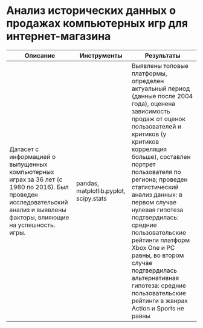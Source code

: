 # Анализ исторических данных о продажах компьютерных игр для интернет-магазина


|Описание|Инструменты|Результаты|
|--------|-----------|----------|
|Датасет с информацией о выпущенных компьютерных играх за 36 лет (с 1980 по 2016). Был проведен исследовательский анализ и выявлены факторы, влияющие на успешность. игры.|pandas, matplotlib.pyplot, scipy.stats| Выявлены топовые платформы, определен актуальный период (данные после 2004 года), оценена зависимость продаж от оценок пользователей и критиков (у критиков корреляция больше), составлен портрет пользователя по региона; проведен статистический анализ данных: в первом случае нулевая гипотеза подтвердилась: средние пользовательские рейтинги платформ Xbox One и PC равны, во втором случае подтвердилась альтернативная гипотеза: средние пользовательские рейтинги в жанрах Action и Sports не равны |
